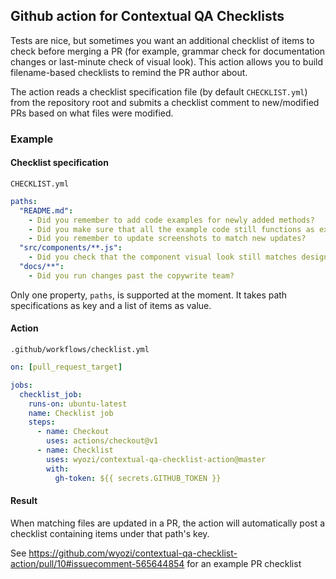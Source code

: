 ## Github action for Contextual QA Checklists

Tests are nice, but sometimes you want an additional checklist of items to check before merging a PR
(for example, grammar check for documentation changes or last-minute check of visual look).
This action allows you to build filename-based checklists to remind the PR author about.

The action reads a checklist specification file (by default `CHECKLIST.yml`) from the repository root and submits a checklist comment to new/modified PRs based on what files were modified.

### Example

#### Checklist specification

`CHECKLIST.yml`

```yml
paths:
  "README.md":
    - Did you remember to add code examples for newly added methods?
    - Did you make sure that all the example code still functions as expected?
    - Did you remember to update screenshots to match new updates?
  "src/components/**.js":
    - Did you check that the component visual look still matches design documents?
  "docs/**":
    - Did you run changes past the copywrite team?
```

Only one property, `paths`, is supported at the moment. It takes path specifications as key and a list of items as value.

#### Action

`.github/workflows/checklist.yml`

```yml
on: [pull_request_target]

jobs:
  checklist_job:
    runs-on: ubuntu-latest
    name: Checklist job
    steps:
      - name: Checkout
        uses: actions/checkout@v1
      - name: Checklist
        uses: wyozi/contextual-qa-checklist-action@master
        with:
          gh-token: ${{ secrets.GITHUB_TOKEN }}
```

#### Result

When matching files are updated in a PR, the action will automatically post a checklist containing items under that path's key.

See https://github.com/wyozi/contextual-qa-checklist-action/pull/10#issuecomment-565644854 for an example PR checklist

